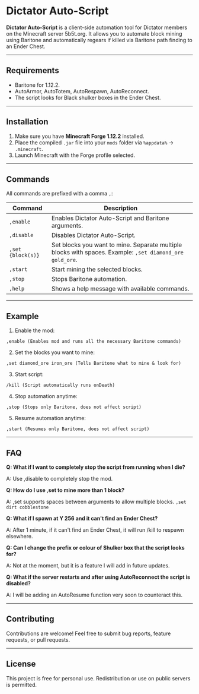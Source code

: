 # Dictator Auto-Script

**Dictator Auto-Script** is a client-side automation tool for Dictator members on the Minecraft server 5b5t.org. It allows you to automate block mining using Baritone and automatically regears if killed via Baritone path finding to an Ender Chest.

---

## Requirements

- Baritone for 1.12.2.
- AutoArmor, AutoTotem, AutoRespawn, AutoReconnect.
- The script looks for Black shulker boxes in the Ender Chest.

---

## Installation

1. Make sure you have **Minecraft Forge 1.12.2** installed.
2. Place the compiled `.jar` file into your `mods` folder via `%appdata%` -> `.minecraft`.
3. Launch Minecraft with the Forge profile selected.

---

## Commands

All commands are prefixed with a comma `,`:

| Command | Description |
|---------|-------------|
| `,enable` | Enables Dictator Auto-Script and Baritone arguments. |
| `,disable` | Disables Dictator Auto-Script. |
| `,set {block(s)}` | Set blocks you want to mine. Separate multiple blocks with spaces. Example: `,set diamond_ore gold_ore`. |
| `,start` | Start mining the selected blocks. |
| `,stop` | Stops Baritone automation. |
| `,help` | Shows a help message with available commands. |

---

## Example

1. Enable the mod:

```text
,enable (Enables mod and runs all the necessary Baritone commands)
```

2. Set the blocks you want to mine:

```text
,set diamond_ore iron_ore (Tells Baritone what to mine & look for)
```

3. Start script:

```text
/kill (Script automatically runs onDeath)
```

4. Stop automation anytime:

```text
,stop (Stops only Baritone, does not affect script)
```

5. Resume automation anytime:

```text
,start (Resumes only Baritone, does not affect script)
```

---

## FAQ

**Q: What if I want to completely stop the script from running when I die?**

A: Use ,disable to completely stop the mod.

**Q: How do I use ,set to mine more than 1 block?**

A: ,set supports spaces between arguments to allow multiple blocks. `,set dirt cobblestone`

**Q: What if I spawn at Y 256 and it can't find an Ender Chest?**

A: After 1 minute, if it can't find an Ender Chest, it will run /kill to respawn elsewhere.

**Q: Can I change the prefix or colour of Shulker box that the script looks for?**

A: Not at the moment, but it is a feature I will add in future updates.

**Q: What if the server restarts and after using AutoReconnect the script is disabled?**

A: I will be adding an AutoResume function very soon to counteract this.

---

## Contributing

Contributions are welcome! Feel free to submit bug reports, feature requests, or pull requests.

---

## License

This project is free for personal use. Redistribution or use on public servers is permitted.

